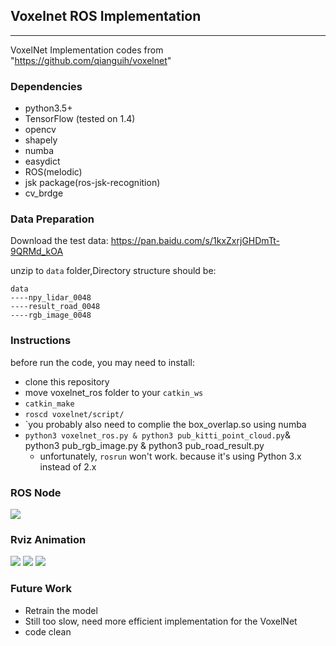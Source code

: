 ## Voxelnet ROS Implementation 
----
VoxelNet Implementation codes from "https://github.com/qianguih/voxelnet"

### Dependencies
* python3.5+
* TensorFlow (tested on 1.4)
* opencv
* shapely
* numba
* easydict
* ROS(melodic)
* jsk package(ros-jsk-recognition)
* cv_brdge
  
### Data Preparation
Download the test data: https://pan.baidu.com/s/1kxZxrjGHDmTt-9QRMd_kOA

unzip to `data` folder,Directory structure should be:

```
data
----npy_lidar_0048
----result_road_0048
----rgb_image_0048
```
### Instructions
before run the code, you may need to install:


- clone this repository
- move voxelnet_ros folder to your `catkin_ws`
- `catkin_make`
- `roscd voxelnet/script/`
- `you probably also need to complie the box_overlap.so using numba
- `python3 voxelnet_ros.py & python3 pub_kitti_point_cloud.py`& python3 pub_rgb_image.py & python3 pub_road_result.py 
  - unfortunately, `rosrun` won't work. because it's using Python 3.x instead of 2.x
  
### ROS Node 

<img src="./pictures/8.png" />

### Rviz Animation
<img src="./pictures/1.png" />
<img src="./pictures/2.png" />
<img src="./pictures/3.png" />



### Future Work
- Retrain the model
- Still too slow, need more efficient implementation for the VoxelNet
- code clean
